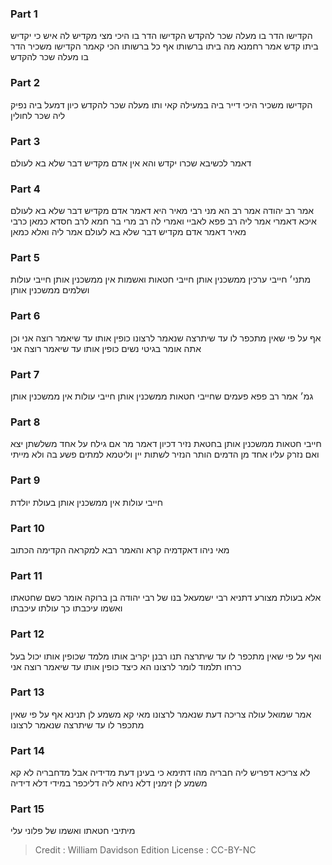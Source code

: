 
### Part 1
הקדישו הדר בו מעלה שכר להקדש הקדישו הדר בו היכי מצי מקדיש לה איש כי יקדיש ביתו קדש אמר רחמנא מה ביתו ברשותו אף כל ברשותו הכי קאמר הקדישו משכיר הדר בו מעלה שכר להקדש

### Part 2
הקדישו משכיר היכי דייר ביה במעילה קאי ותו מעלה שכר להקדש כיון דמעל ביה נפיק ליה שכר לחולין

### Part 3
דאמר לכשיבא שכרו יקדש והא אין אדם מקדיש דבר שלא בא לעולם

### Part 4
אמר רב יהודה אמר רב הא מני רבי מאיר היא דאמר אדם מקדיש דבר שלא בא לעולם איכא דאמרי אמר ליה רב פפא לאביי ואמרי לה רב מרי בר חמא לרב חסדא כמאן כרבי מאיר דאמר אדם מקדיש דבר שלא בא לעולם אמר ליה ואלא כמאן

### Part 5
מתני׳ חייבי ערכין ממשכנין אותן חייבי חטאות ואשמות אין ממשכנין אותן חייבי עולות ושלמים ממשכנין אותן

### Part 6
אף על פי שאין מתכפר לו עד שיתרצה שנאמר לרצונו כופין אותו עד שיאמר רוצה אני וכן אתה אומר בגיטי נשים כופין אותו עד שיאמר רוצה אני

### Part 7
גמ׳ אמר רב פפא פעמים שחייבי חטאות ממשכנין אותן חייבי עולות אין ממשכנין אותן

### Part 8
חייבי חטאות ממשכנין אותן בחטאת נזיר דכיון דאמר מר אם גילח על אחד משלשתן יצא ואם נזרק עליו אחד מן הדמים הותר הנזיר לשתות יין וליטמא למתים פשע בה ולא מייתי

### Part 9
חייבי עולות אין ממשכנין אותן בעולת יולדת

### Part 10
מאי ניהו דאקדמיה קרא והאמר רבא למקראה הקדימה הכתוב

### Part 11
אלא בעולת מצורע דתניא רבי ישמעאל בנו של רבי יהודה בן ברוקה אומר כשם שחטאתו ואשמו עיכבתו כך עולתו עיכבתו

### Part 12
ואף על פי שאין מתכפר לו עד שיתרצה תנו רבנן יקריב אותו מלמד שכופין אותו יכול בעל כרחו תלמוד לומר לרצונו הא כיצד כופין אותו עד שיאמר רוצה אני

### Part 13
אמר שמואל עולה צריכה דעת שנאמר לרצונו מאי קא משמע לן תנינא אף על פי שאין מתכפר לו עד שיתרצה שנאמר לרצונו

### Part 14
לא צריכא דפריש ליה חבריה מהו דתימא כי בעינן דעת מדידיה אבל מדחבריה לא קא משמע לן זימנין דלא ניחא ליה דליכפר במידי דלא דידיה

### Part 15
מיתיבי חטאתו ואשמו של פלוני עלי

>Credit : William Davidson Edition
>License : CC-BY-NC